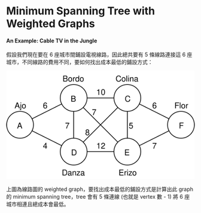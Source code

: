 # Minimum Spanning Tree with Weighted Graphs

#### An Example: Cable TV in the Jungle

假設我們現在要在 6 座城市間鋪設電視線路，因此總共要有 5 條線路連接這 6 座城市，不同線路的費用不同，要如何找出成本最低的鋪設方式：

![edge &#x65C1;&#x7684;&#x6578;&#x5B57;&#x70BA;&#x92EA;&#x8A2D;&#x8CBB;&#x7528;&#xFF0C;vertex &#x65C1;&#x70BA;&#x57CE;&#x5E02;&#x540D;&#x7A31;](../../.gitbook/assets/city_cable_example.svg)

上圖為線路圖的 weighted graph，要找出成本最低的鋪設方式是計算出此 graph 的 minimum spanning tree，tree 會有 5 條連線 \(也就是 vertex 數 - 1\) 將 6 座城市相連且總成本會最低。


